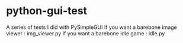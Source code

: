 # python-gui-test
 A series of tests I did with PySimpleGUI
 If you want a barebone image viewer : img_viewer.py
 If you want a barebone idle game : idle.py